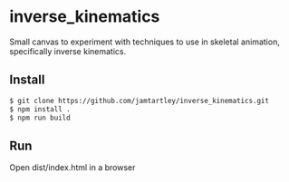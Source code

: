 # inverse_kinematics

Small canvas to experiment with techniques to use in skeletal animation, specifically inverse kinematics.

## Install

```sh
$ git clone https://github.com/jamtartley/inverse_kinematics.git
$ npm install .
$ npm run build
```

## Run

Open dist/index.html in a browser
